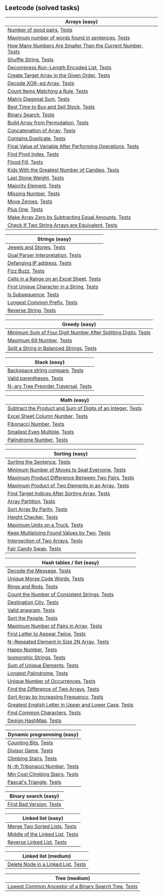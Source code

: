 ## Leetcode (solved tasks)

| Arrays (easy)                                                                                  |
| ---------------------------------------------------------------------------------------------- |
| [Number of good pairs](../app/src/main/java/pt/amn/knowledgebase/leetcode/easy/arrays/NumberOfGoodPairs.kt), [Tests](../app/src/test/java/pt/amn/knowledgebase/leetcode/easy/arrays/NumberOfGoodPairsTest.kt)  |
| [Maximum number of words found in sentences](../app/src/main/java/pt/amn/knowledgebase/leetcode/easy/arrays/MaximumNumberOfWordsFoundInSentences.kt), [Tests](../app/src/test/java/pt/amn/knowledgebase/leetcode/easy/arrays/MaximumNumberOfWordsFoundInSentencesTest.kt)  |
| [How Many Numbers Are Smaller Than the Current Number](../app/src/main/java/pt/amn/knowledgebase/leetcode/easy/arrays/SmallerNumbersThanCurrent.kt), [Tests](../app/src/test/java/pt/amn/knowledgebase/leetcode/easy/arrays/SmallerNumbersThanCurrentTest.kt)  |
| [Shuffle String](../app/src/main/java/pt/amn/knowledgebase/leetcode/easy/arrays/ShuffleString.kt), [Tests](../app/src/test/java/pt/amn/knowledgebase/leetcode/easy/arrays/ShuffleStringTest.kt)  |
| [Decompress Run-Length Encoded List](../app/src/main/java/pt/amn/knowledgebase/leetcode/easy/arrays/DecompressRunLengthEncodedList.kt), [Tests](../app/src/test/java/pt/amn/knowledgebase/leetcode/easy/arrays/DecompressRunLengthEncodedListTest.kt)  |
| [Create Target Array in the Given Order](../app/src/main/java/pt/amn/knowledgebase/leetcode/easy/arrays/CreateTargetArrayInTheGivenOrder.kt), [Tests](../app/src/test/java/pt/amn/knowledgebase/leetcode/easy/arrays/CreateTargetArrayInTheGivenOrderTest.kt)  |
| [Decode XOR-ed Array](../app/src/main/java/pt/amn/knowledgebase/leetcode/easy/arrays/DecodeXORedArray.kt), [Tests](../app/src/test/java/pt/amn/knowledgebase/leetcode/easy/arrays/DecodeXORedArrayTest.kt)  |
| [Count Items Matching a Rule](../app/src/main/java/pt/amn/knowledgebase/leetcode/easy/arrays/CountItemsMatchingARule.kt), [Tests](../app/src/test/java/pt/amn/knowledgebase/leetcode/easy/arrays/CountItemsMatchingARuleTest.kt)  |
| [Matrix Diagonal Sum](../app/src/main/java/pt/amn/knowledgebase/leetcode/easy/arrays/MatrixDiagonalSum.kt), [Tests](../app/src/test/java/pt/amn/knowledgebase/leetcode/easy/arrays/MatrixDiagonalSumTest.kt)  |
| [Best Time to Buy and Sell Stock](../app/src/main/java/pt/amn/knowledgebase/leetcode/easy/arrays/BestTimeToBuyAndSellStock.kt), [Tests](../app/src/test/java/pt/amn/knowledgebase/leetcode/easy/arrays/BestTimeToBuyAndSellStockTest.kt)  |
| [Binary Search](../app/src/main/java/pt/amn/knowledgebase/leetcode/easy/arrays/BinarySearch.kt), [Tests](../app/src/test/java/pt/amn/knowledgebase/leetcode/easy/arrays/BinarySearchTest.kt)  |
| [Build Array from Permutation](../app/src/main/java/pt/amn/knowledgebase/leetcode/easy/arrays/BuildArrayFromPermutation.kt), [Tests](../app/src/test/java/pt/amn/knowledgebase/leetcode/easy/arrays/BuildArrayFromPermutationTest.kt)  |
| [Concatenation of Array](../app/src/main/java/pt/amn/knowledgebase/leetcode/easy/arrays/ConcatenationArray.kt), [Tests](../app/src/test/java/pt/amn/knowledgebase/leetcode/easy/arrays/ConcatenationArrayTest.kt)  |
| [Contains Duplicate](../app/src/main/java/pt/amn/knowledgebase/leetcode/easy/arrays/ContainsDuplicate.kt), [Tests](../app/src/test/java/pt/amn/knowledgebase/leetcode/easy/arrays/ContainsDuplicateTest.kt)  |
| [Final Value of Variable After Performing Operations](../app/src/main/java/pt/amn/knowledgebase/leetcode/easy/arrays/FinalValueVariableAfterPerformingOperations.kt), [Tests](../app/src/test/java/pt/amn/knowledgebase/leetcode/easy/arrays/FinalValueVariableAfterPerformingOperationsTest.kt)  |
| [Find Pivot Index](../app/src/main/java/pt/amn/knowledgebase/leetcode/easy/arrays/FindPivotIndex.kt), [Tests](../app/src/test/java/pt/amn/knowledgebase/leetcode/easy/arrays/FindPivotIndexTest.kt)  |
| [Flood Fill](../app/src/main/java/pt/amn/knowledgebase/leetcode/easy/arrays/FloodFill.kt), [Tests](../app/src/test/java/pt/amn/knowledgebase/leetcode/easy/arrays/FloodFillTest.kt)  |
| [Kids With the Greatest Number of Candies](../app/src/main/java/pt/amn/knowledgebase/leetcode/easy/arrays/KidsWithTheGreatestNumberOfCandies.kt), [Tests](../app/src/test/java/pt/amn/knowledgebase/leetcode/easy/arrays/KidsWithTheGreatestNumberOfCandiesTest.kt)  |
| [Last Stone Weight](../app/src/main/java/pt/amn/knowledgebase/leetcode/easy/arrays/LastStoneWeight.kt), [Tests](../app/src/test/java/pt/amn/knowledgebase/leetcode/easy/arrays/LastStoneWeightTest.kt)  |
| [Majority Element](../app/src/main/java/pt/amn/knowledgebase/leetcode/easy/arrays/MajorityElement.kt), [Tests](../app/src/test/java/pt/amn/knowledgebase/leetcode/easy/arrays/MajorityElementTest.kt)  |
| [Missing Number](../app/src/main/java/pt/amn/knowledgebase/leetcode/easy/arrays/MissingNumber.kt), [Tests](../app/src/test/java/pt/amn/knowledgebase/leetcode/easy/arrays/MissingNumberTest.kt)  |
| [Move Zeroes](../app/src/main/java/pt/amn/knowledgebase/leetcode/easy/arrays/MoveZeroes.kt), [Tests](../app/src/test/java/pt/amn/knowledgebase/leetcode/easy/arrays/MoveZeroesTest.kt)  |
| [Plus One](../app/src/main/java/pt/amn/knowledgebase/leetcode/easy/arrays/PlusOne.kt), [Tests](../app/src/test/java/pt/amn/knowledgebase/leetcode/easy/arrays/PlusOneTest.kt)  |
| [Make Array Zero by Subtracting Equal Amounts](../app/src/main/java/pt/amn/knowledgebase/leetcode/easy/arrays/MakeArrayZeroBySubtractingEqualAmounts.kt), [Tests](../app/src/test/java/pt/amn/knowledgebase/leetcode/easy/arrays/MakeArrayZeroBySubtractingEqualAmountsTest.kt)  |
| [Check If Two String Arrays are Equivalent](../app/src/main/java/pt/amn/knowledgebase/leetcode/easy/arrays/CheckIfTwoStringArraysAreEquivalent.kt), [Tests](../app/src/test/java/pt/amn/knowledgebase/leetcode/easy/arrays/CheckIfTwoStringArraysAreEquivalentTest.kt)  |


| Strings (easy)                                                                                  |
| ---------------------------------------------------------------------------------------------- |
| [Jewels and Stones](../app/src/main/java/pt/amn/knowledgebase/leetcode/easy/strings/JewelsAndStones.kt), [Tests](../app/src/test/java/pt/amn/knowledgebase/leetcode/easy/strings/JewelsAndStonesTest.kt)  |
| [Goal Parser Interpretation](../app/src/main/java/pt/amn/knowledgebase/leetcode/easy/strings/GoalParserInterpretation.kt), [Tests](../app/src/test/java/pt/amn/knowledgebase/leetcode/easy/strings/GoalParserInterpretationTest.kt)  |
| [Defanging IP address](../app/src/main/java/pt/amn/knowledgebase/leetcode/easy/strings/DefangingIPAddress.kt), [Tests](../app/src/test/java/pt/amn/knowledgebase/leetcode/easy/strings/DefangingIPAddressTest.kt)  |
| [Fizz Buzz](../app/src/main/java/pt/amn/knowledgebase/leetcode/easy/strings/FizzBuzz.kt), [Tests](../app/src/test/java/pt/amn/knowledgebase/leetcode/easy/strings/FizzBuzzTest.kt)  |
| [Cells in a Range on an Excel Sheet](../app/src/main/java/pt/amn/knowledgebase/leetcode/easy/strings/CellsInARangeOnAnExcelSheet.kt), [Tests](../app/src/test/java/pt/amn/knowledgebase/leetcode/easy/strings/CellsInARangeOnAnExcelSheetTest.kt)  |
| [First Unique Character in a String](../app/src/main/java/pt/amn/knowledgebase/leetcode/easy/strings/FirstUniqueCharacterInString.kt), [Tests](../app/src/test/java/pt/amn/knowledgebase/leetcode/easy/strings/FirstUniqueCharacterInStringTest.kt)  |
| [Is Subsequence](../app/src/main/java/pt/amn/knowledgebase/leetcode/easy/strings/IsSubsequence.kt), [Tests](../app/src/test/java/pt/amn/knowledgebase/leetcode/easy/strings/IsSubsequenceTest.kt)  |
| [Longest Common Prefix](../app/src/main/java/pt/amn/knowledgebase/leetcode/easy/strings/LongestCommonPrefix.kt), [Tests](../app/src/test/java/pt/amn/knowledgebase/leetcode/easy/strings/LongestCommonPrefixTest.kt)  |
| [Reverse String](../app/src/main/java/pt/amn/knowledgebase/leetcode/easy/strings/ReverseString.kt), [Tests](../app/src/test/java/pt/amn/knowledgebase/leetcode/easy/strings/ReverseStringTest.kt)  |


| Greedy (easy)                                                                                  |
| ---------------------------------------------------------------------------------------------- |
| [Minimum Sum of Four Digit Number After Splitting Digits](../app/src/main/java/pt/amn/knowledgebase/leetcode/easy/greedy/MinimumSumOfFourDigit.kt), [Tests](../app/src/test/java/pt/amn/knowledgebase/leetcode/easy/greedy/MinimumSumOfFourDigitTest.kt)  |
| [Maximum 69 Number](../app/src/main/java/pt/amn/knowledgebase/leetcode/easy/greedy/Maximum69Number.kt), [Tests](../app/src/test/java/pt/amn/knowledgebase/leetcode/easy/greedy/Maximum69NumberTest.kt)  |
| [Split a String in Balanced Strings](../app/src/main/java/pt/amn/knowledgebase/leetcode/easy/greedy/SplitAStringInBalancedStrings.kt), [Tests](../app/src/test/java/pt/amn/knowledgebase/leetcode/easy/greedy/SplitAStringInBalancedStringsTest.kt)  |


| Stack (easy)                                                                                  |
| ---------------------------------------------------------------------------------------------- |
| [Backspace string compare](../app/src/main/java/pt/amn/knowledgebase/leetcode/easy/stack/BackspaceStringCompare.kt), [Tests](../app/src/test/java/pt/amn/knowledgebase/leetcode/easy/stack/BackspaceStringCompareTest.kt)  |
| [Valid parentheses](../app/src/main/java/pt/amn/knowledgebase/leetcode/easy/stack/ValidParentheses.kt), [Tests](../app/src/test/java/pt/amn/knowledgebase/leetcode/easy/stack/ValidParenthesesTest.kt)  |
| [N-ary Tree Preorder Traversal](../app/src/main/java/pt/amn/knowledgebase/leetcode/easy/stack/NaryTreePreorderTraversal.kt), [Tests](../app/src/test/java/pt/amn/knowledgebase/leetcode/easy/stack/NaryTreePreorderTraversalTest.kt)  |


| Math (easy)                                                                                  |
| ---------------------------------------------------------------------------------------------- |
| [Subtract the Product and Sum of Digits of an Integer](../app/src/main/java/pt/amn/knowledgebase/leetcode/easy/math/SubtractProductAndSum.kt), [Tests](../app/src/test/java/pt/amn/knowledgebase/leetcode/easy/math/SubtractProductAndSumTest.kt)  |
| [Excel Sheet Column Number](../app/src/main/java/pt/amn/knowledgebase/leetcode/easy/math/ExcelSheetColumnNumber.kt), [Tests](../app/src/test/java/pt/amn/knowledgebase/leetcode/easy/math/ExcelSheetColumnNumberTest.kt)  |
| [Fibonacci Number](../app/src/main/java/pt/amn/knowledgebase/leetcode/easy/math/FibonacciNumber.kt), [Tests](../app/src/test/java/pt/amn/knowledgebase/leetcode/easy/math/FibonacciNumberTest.kt)  |
| [Smallest Even Multiple](../app/src/main/java/pt/amn/knowledgebase/leetcode/easy/math/SmallestEvenMultiple.kt), [Tests](../app/src/test/java/pt/amn/knowledgebase/leetcode/easy/math/SmallestEvenMultipleTest.kt)  |
| [Palindrome Number](../app/src/main/java/pt/amn/knowledgebase/leetcode/easy/math/PalindromeNumber.kt), [Tests](../app/src/test/java/pt/amn/knowledgebase/leetcode/easy/math/PalindromeNumberTest.kt)  |


| Sorting (easy)                                                                                  |
| ---------------------------------------------------------------------------------------------- |
| [Sorting the Sentence](../app/src/main/java/pt/amn/knowledgebase/leetcode/easy/sorting/SortingTheSentence.kt), [Tests](../app/src/test/java/pt/amn/knowledgebase/leetcode/easy/sorting/SortingTheSentenceTest.kt)  |
| [Minimum Number of Moves to Seat Everyone](../app/src/main/java/pt/amn/knowledgebase/leetcode/easy/sorting/MinimumNumberOfMovesToSeatEveryone.kt), [Tests](../app/src/test/java/pt/amn/knowledgebase/leetcode/easy/sorting/MinimumNumberOfMovesToSeatEveryoneTest.kt)  |
| [Maximum Product Difference Between Two Pairs](../app/src/main/java/pt/amn/knowledgebase/leetcode/easy/sorting/MaximumProductDifferenceBetweenTwoPairs.kt), [Tests](../app/src/test/java/pt/amn/knowledgebase/leetcode/easy/sorting/MaximumProductDifferenceBetweenTwoPairsTest.kt)  |
| [Maximum Product of Two Elements in an Array](../app/src/main/java/pt/amn/knowledgebase/leetcode/easy/sorting/MaximumProductOfTwoElementsInArray.kt), [Tests](../app/src/test/java/pt/amn/knowledgebase/leetcode/easy/sorting/MaximumProductOfTwoElementsInArrayTest.kt)  |
| [Find Target Indices After Sorting Array](../app/src/main/java/pt/amn/knowledgebase/leetcode/easy/sorting/FindTargetIndicesAfterSortingArray.kt), [Tests](../app/src/test/java/pt/amn/knowledgebase/leetcode/easy/sorting/FindTargetIndicesAfterSortingArrayTest.kt)  |
| [Array Partition](../app/src/main/java/pt/amn/knowledgebase/leetcode/easy/sorting/ArrayPartition.kt), [Tests](../app/src/test/java/pt/amn/knowledgebase/leetcode/easy/sorting/ArrayPartitionTest.kt)  |
| [Sort Array By Parity](../app/src/main/java/pt/amn/knowledgebase/leetcode/easy/sorting/SortArrayByParity.kt), [Tests](../app/src/test/java/pt/amn/knowledgebase/leetcode/easy/sorting/SortArrayByParityTest.kt)  |
| [Height Checker](../app/src/main/java/pt/amn/knowledgebase/leetcode/easy/sorting/HeightChecker.kt), [Tests](../app/src/test/java/pt/amn/knowledgebase/leetcode/easy/sorting/HeightCheckerTest.kt)  |
| [Maximum Units on a Truck](../app/src/main/java/pt/amn/knowledgebase/leetcode/easy/sorting/MaximumUnitsOnATruck.kt), [Tests](../app/src/test/java/pt/amn/knowledgebase/leetcode/easy/sorting/MaximumUnitsOnATruckTest.kt)  |
| [Keep Multiplying Found Values by Two](../app/src/main/java/pt/amn/knowledgebase/leetcode/easy/sorting/KeepMultiplyingFoundValuesByTwo.kt), [Tests](../app/src/test/java/pt/amn/knowledgebase/leetcode/easy/sorting/KeepMultiplyingFoundValuesByTwoTest.kt)  |
| [Intersection of Two Arrays](../app/src/main/java/pt/amn/knowledgebase/leetcode/easy/sorting/IntersectionOfTwoArrays.kt), [Tests](../app/src/test/java/pt/amn/knowledgebase/leetcode/easy/sorting/IntersectionOfTwoArraysTest.kt)  |
| [Fair Candy Swap](../app/src/main/java/pt/amn/knowledgebase/leetcode/easy/sorting/FairCandySwap.kt), [Tests](../app/src/test/java/pt/amn/knowledgebase/leetcode/easy/sorting/FairCandySwapTest.kt)  |


| Hash tables / Set (easy)                                                                                  |
| ---------------------------------------------------------------------------------------------- |
| [Decode the Message](../app/src/main/java/pt/amn/knowledgebase/leetcode/easy/hashtable/DecodeTheMessage.kt), [Tests](../app/src/test/java/pt/amn/knowledgebase/leetcode/easy/hashtable/DecodeTheMessageTest.kt)  |
| [Unique Morse Code Words](../app/src/main/java/pt/amn/knowledgebase/leetcode/easy/hashtable/UniqueMorseCodeWords.kt), [Tests](../app/src/test/java/pt/amn/knowledgebase/leetcode/easy/hashtable/UniqueMorseCodeWordsTest.kt)  |
| [Rings and Rods](../app/src/main/java/pt/amn/knowledgebase/leetcode/easy/hashtable/RingsAndRods.kt), [Tests](../app/src/test/java/pt/amn/knowledgebase/leetcode/easy/hashtable/RingsAndRodsTest.kt)  |
| [Count the Number of Consistent Strings](../app/src/main/java/pt/amn/knowledgebase/leetcode/easy/hashtable/CountTheNumberOfConsistentStrings.kt), [Tests](../app/src/test/java/pt/amn/knowledgebase/leetcode/easy/hashtable/CountTheNumberOfConsistentStringsTest.kt)  |
| [Destination City](../app/src/main/java/pt/amn/knowledgebase/leetcode/easy/hashtable/DestinationCity.kt), [Tests](../app/src/test/java/pt/amn/knowledgebase/leetcode/easy/hashtable/DestinationCityTest.kt)  |
| [Valid anagram](../app/src/main/java/pt/amn/knowledgebase/leetcode/easy/hashtable/ValidAnagram.kt), [Tests](../app/src/test/java/pt/amn/knowledgebase/leetcode/easy/hashtable/ValidAnagramTest.kt)  |
| [Sort the People](../app/src/main/java/pt/amn/knowledgebase/leetcode/easy/hashtable/SortThePeople.kt), [Tests](../app/src/test/java/pt/amn/knowledgebase/leetcode/easy/hashtable/SortThePeopleTest.kt)  |
| [Maximum Number of Pairs in Array](../app/src/main/java/pt/amn/knowledgebase/leetcode/easy/hashtable/MaximumNumberOfPairsInArray.kt), [Tests](../app/src/test/java/pt/amn/knowledgebase/leetcode/easy/hashtable/MaximumNumberOfPairsInArrayTest.kt)  |
| [First Letter to Appear Twice](../app/src/main/java/pt/amn/knowledgebase/leetcode/easy/hashtable/FirstLetterToAppearTwice.kt), [Tests](../app/src/test/java/pt/amn/knowledgebase/leetcode/easy/hashtable/FirstLetterToAppearTwiceTest.kt)  |
| [N-Repeated Element in Size 2N Array](../app/src/main/java/pt/amn/knowledgebase/leetcode/easy/hashtable/NRepeatedElementInSize2NArray.kt), [Tests](../app/src/test/java/pt/amn/knowledgebase/leetcode/easy/hashtable/NRepeatedElementInSize2NArrayTest.kt)  |
| [Happy Number](../app/src/main/java/pt/amn/knowledgebase/leetcode/easy/hashtable/HappyNumber.kt), [Tests](../app/src/test/java/pt/amn/knowledgebase/leetcode/easy/hashtable/HappyNumberTest.kt)  |
| [Isomorphic Strings](../app/src/main/java/pt/amn/knowledgebase/leetcode/easy/hashtable/IsomorphicStrings.kt), [Tests](../app/src/test/java/pt/amn/knowledgebase/leetcode/easy/hashtable/IsomorphicStringsTest.kt)  |
| [Sum of Unique Elements](../app/src/main/java/pt/amn/knowledgebase/leetcode/easy/hashtable/SumOfUniqueElements.kt), [Tests](../app/src/test/java/pt/amn/knowledgebase/leetcode/easy/hashtable/SumOfUniqueElementsTest.kt)  |
| [Longest Palindrome](../app/src/main/java/pt/amn/knowledgebase/leetcode/easy/hashtable/LongestPalindrome.kt), [Tests](../app/src/test/java/pt/amn/knowledgebase/leetcode/easy/hashtable/LongestPalindromeTest.kt)  |
| [Unique Number of Occurrences](../app/src/main/java/pt/amn/knowledgebase/leetcode/easy/hashtable/UniqueNumberOfOccurrences.kt), [Tests](../app/src/test/java/pt/amn/knowledgebase/leetcode/easy/hashtable/UniqueNumberOfOccurrencesTest.kt)  |
| [Find the Difference of Two Arrays](../app/src/main/java/pt/amn/knowledgebase/leetcode/easy/hashtable/FindTheDifferenceOfTwoArrays.kt), [Tests](../app/src/test/java/pt/amn/knowledgebase/leetcode/easy/hashtable/FindTheDifferenceOfTwoArraysTest.kt)  |
| [Sort Array by Increasing Frequency](../app/src/main/java/pt/amn/knowledgebase/leetcode/easy/hashtable/SortArrayByIncreasingFrequency.kt), [Tests](../app/src/test/java/pt/amn/knowledgebase/leetcode/easy/hashtable/SortArrayByIncreasingFrequencyTest.kt)  |
| [Greatest English Letter in Upper and Lower Case](../app/src/main/java/pt/amn/knowledgebase/leetcode/easy/hashtable/GreatestEnglishLetterInUpperAndLowerCase.kt), [Tests](../app/src/test/java/pt/amn/knowledgebase/leetcode/easy/hashtable/GreatestEnglishLetterInUpperAndLowerCaseTest.kt)  |
| [Find Common Characters](../app/src/main/java/pt/amn/knowledgebase/leetcode/easy/hashtable/FindCommonCharacters.kt), [Tests](../app/src/test/java/pt/amn/knowledgebase/leetcode/easy/hashtable/FindCommonCharactersTest.kt)  |
| [Design HashMap](../app/src/main/java/pt/amn/knowledgebase/leetcode/easy/hashtable/DesignHashMap.kt), [Tests](../app/src/test/java/pt/amn/knowledgebase/leetcode/easy/hashtable/DesignHashMapTest.kt)  |


| Dynamic programming (easy)                                                                                  |
| ---------------------------------------------------------------------------------------------- |
| [Counting Bits](../app/src/main/java/pt/amn/knowledgebase/leetcode/easy/dynamic_programming/CountingBits.kt), [Tests](../app/src/test/java/pt/amn/knowledgebase/leetcode/easy/dynamic_programming/CountingBitsTest.kt)  |
| [Divisor Game](../app/src/main/java/pt/amn/knowledgebase/leetcode/easy/dynamic_programming/DivisorGame.kt), [Tests](../app/src/test/java/pt/amn/knowledgebase/leetcode/easy/dynamic_programming/DivisorGameTest.kt)  |
| [Climbing Stairs](../app/src/main/java/pt/amn/knowledgebase/leetcode/easy/dynamic_programming/ClimbingStairs.kt), [Tests](../app/src/test/java/pt/amn/knowledgebase/leetcode/easy/dynamic_programming/ClimbingStairsTest.kt)  |
| [N-th Tribonacci Number](../app/src/main/java/pt/amn/knowledgebase/leetcode/easy/dynamic_programming/NthTribonacciNumber.kt), [Tests](../app/src/test/java/pt/amn/knowledgebase/leetcode/easy/dynamic_programming/NthTribonacciNumberTest.kt)  |
| [Min Cost Climbing Stairs](../app/src/main/java/pt/amn/knowledgebase/leetcode/easy/dynamic_programming/MinCostClimbingStairs.kt), [Tests](../app/src/test/java/pt/amn/knowledgebase/leetcode/easy/dynamic_programming/MinCostClimbingStairsTest.kt)  |
| [Pascal's Triangle](../app/src/main/java/pt/amn/knowledgebase/leetcode/easy/dynamic_programming/PascalTriangle.kt), [Tests](../app/src/test/java/pt/amn/knowledgebase/leetcode/easy/dynamic_programming/PascalTriangleTest.kt)  |


| Binary search (easy)                                                                                  |
| ---------------------------------------------------------------------------------------------- |
| [First Bad Version](../app/src/main/java/pt/amn/knowledgebase/leetcode/easy/binarysearch/FirstBadVersion.kt), [Tests](../app/src/test/java/pt/amn/knowledgebase/leetcode/easy/binarysearch/FirstBadVersionTest.kt)  |


| Linked list (easy)                                                                                  |
| ---------------------------------------------------------------------------------------------- |
| [Merge Two Sorted Lists](../app/src/main/java/pt/amn/knowledgebase/leetcode/easy/linkedlist/MergeTwoSortedLists.kt), [Tests](../app/src/test/java/pt/amn/knowledgebase/leetcode/easy/linkedlist/MergeTwoSortedListsTest.kt)  |
| [Middle of the Linked List](../app/src/main/java/pt/amn/knowledgebase/leetcode/easy/linkedlist/MiddleOfTheLinkedList.kt), [Tests](../app/src/test/java/pt/amn/knowledgebase/leetcode/easy/linkedlist/MiddleOfTheLinkedListTest.kt)  |
| [Reverse Linked List](../app/src/main/java/pt/amn/knowledgebase/leetcode/easy/linkedlist/ReverseLinkedList.kt), [Tests](../app/src/test/java/pt/amn/knowledgebase/leetcode/easy/linkedlist/ReverseLinkedListTest.kt)  |


| Linked list (medium)                                                                                  |
| ---------------------------------------------------------------------------------------------- |
| [Delete Node in a Linked List](../app/src/main/java/pt/amn/knowledgebase/leetcode/medium/linkedlist/DeleteNodeInLinkedList.kt), [Tests](../app/src/test/java/pt/amn/knowledgebase/leetcode/medium/linkedlist/DeleteNodeInLinkedListTest.kt)  |


| Tree (medium)                                                                                  |
| ---------------------------------------------------------------------------------------------- |
| [Lowest Common Ancestor of a Binary Search Tree](../app/src/main/java/pt/amn/knowledgebase/leetcode/medium/tree/LowestCommonAncestorOfABinarySearchTree.kt), [Tests](../app/src/test/java/pt/amn/knowledgebase/leetcode/medium/tree/LowestCommonAncestorOfABinarySearchTreeTest.kt)  |
